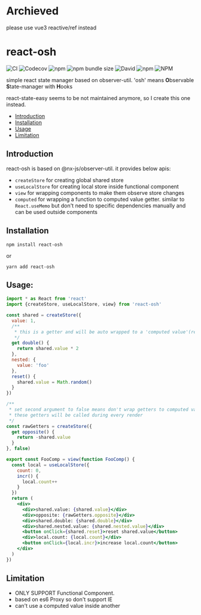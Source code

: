 # Archieved
please use vue3 reactive/ref instead

# react-osh
![CI](https://github.com/rainmanhhh/react-osh/workflows/CI/badge.svg)
![Codecov](https://img.shields.io/codecov/c/gh/rainmanhhh/react-osh)
![npm](https://img.shields.io/npm/v/react-osh)
![npm bundle size](https://img.shields.io/bundlephobia/minzip/react-osh)
![David](https://img.shields.io/david/rainmanhhh/react-osh)
![npm](https://img.shields.io/npm/dm/react-osh)
![NPM](https://img.shields.io/npm/l/react-osh)

simple react state manager based on observer-util. 'osh' means **O**bservable **S**tate-manager with **H**ooks

react-state-easy seems to be not maintained anymore, so I create this one instead.

- [Introduction](#introduction)
- [Installation](#installation)
- [Usage](#usage)
- [Limitation](#limitation)

## Introduction
react-osh is based on @nx-js/observer-util. it provides below apis: 
- `createStore` for creating global shared store
- `useLocalStore` for creating local store inside functional component
- `view` for wrapping components to make them observe store changes
- `computed` for wrapping a function to computed value getter. similar to `React.useMemo` but don't need to specific dependencies manually and can be used outside components

## Installation

`npm install react-osh`

or

`yarn add react-osh`

## Usage:
```jsx harmony
import * as React from 'react'
import {createStore, useLocalStore, view} from 'react-osh'

const shared = createStore({
  value: 1,
  /**
   * this is a getter and will be auto wrapped to a 'computed value'(re-compute only when shared.value is changed)
   */
  get double() {
    return shared.value * 2
  },
  nested: {
    value: 'foo'
  },
  reset() {
    shared.value = Math.random()
  }
})

/**
 * set second argument to false means don't wrap getters to computed values.
 * these getters will be called during every render
 */
const rawGetters = createStore({
  get opposite() {
    return -shared.value
  }  
}, false)

export const FooComp = view(function FooComp() {
  const local = useLocalStore({
    count: 0,
    incr() {
      local.count++
    }
  })
  return (
    <div>
      <div>shared.value: {shared.value}</div>
      <div>opposite: {rawGetters.opposite}</div>
      <div>shared.double: {shared.double}</div>
      <div>shared.nested.value: {shared.nested.value}</div>
      <button onClick={shared.reset}>reset shared.value</button>
      <div>local.count: {local.count}</div>
      <button onClick={local.incr}>increase local.count</button>
    </div>
  )
})
```

## Limitation
- ONLY SUPPORT Functional Component.
- based on es6 Proxy so don't support IE
- can't use a computed value inside another
